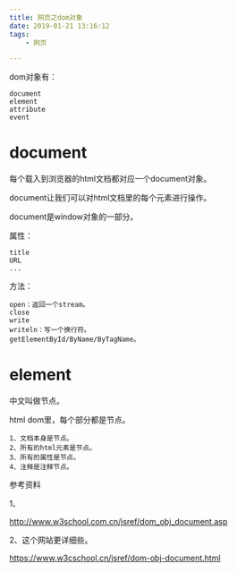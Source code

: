 ```yaml
---
title: 网页之dom对象
date: 2019-01-21 13:16:12
tags:
	- 网页

---
```




dom对象有：

```
document
element
attribute
event
```



# document

每个载入到浏览器的html文档都对应一个document对象。

document让我们可以对html文档里的每个元素进行操作。

document是window对象的一部分。

属性：

```
title
URL
...
```

方法：

```
open：返回一个stream。
close
write
writeln：写一个换行符。
getElementById/ByName/ByTagName。
```



# element

中文叫做节点。

html dom里，每个部分都是节点。

```
1、文档本身是节点。
2、所有的html元素是节点。
3、所有的属性是节点。
4、注释是注释节点。
```



参考资料

1、

http://www.w3school.com.cn/jsref/dom_obj_document.asp

2、这个网站更详细些。

https://www.w3cschool.cn/jsref/dom-obj-document.html